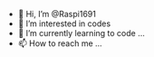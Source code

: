 - 👋 Hi, I’m @Raspi1691
- 👀 I’m interested in codes
- 🌱 I’m currently learning to code ...
- 📫 How to reach me ...

<!---
Raspi1691/Raspi1691 is a ✨ special ✨ repository because its `README.md` (this file) appears on your GitHub profile.
You can click the Preview link to take a look at your changes.
--->
